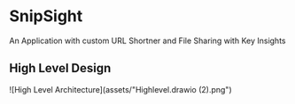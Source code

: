 # SnipSight
An Application with custom URL Shortner and File Sharing  with Key Insights 

## High Level Design
![High Level Architecture](assets/"Highlevel.drawio (2).png")
